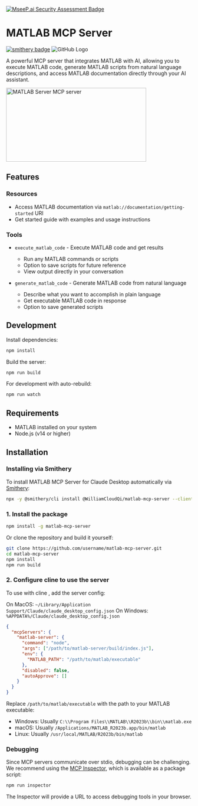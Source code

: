 [![MseeP.ai Security Assessment Badge](https://mseep.net/pr/williamcloudqi-matlab-mcp-server-badge.png)](https://mseep.ai/app/williamcloudqi-matlab-mcp-server)

# MATLAB MCP Server
[![smithery badge](https://smithery.ai/badge/@WilliamCloudQi/matlab-mcp-server)](https://smithery.ai/server/@WilliamCloudQi/matlab-mcp-server)
![GitHub Logo](https://github.com/WilliamCloudQi/matlab-mcp-server/blob/main/-------matlab-mcp-----.png)

A powerful MCP server that integrates MATLAB with AI, allowing you to execute MATLAB code, generate MATLAB scripts from natural language descriptions, and access MATLAB documentation directly through your AI assistant.

<a href="https://glama.ai/mcp/servers/t3mmsdxvmd">
  <img width="380" height="200" src="https://glama.ai/mcp/servers/t3mmsdxvmd/badge" alt="MATLAB Server MCP server" />
</a>

## Features

### Resources
- Access MATLAB documentation via `matlab://documentation/getting-started` URI
- Get started guide with examples and usage instructions

### Tools
- `execute_matlab_code` - Execute MATLAB code and get results
  - Run any MATLAB commands or scripts
  - Option to save scripts for future reference
  - View output directly in your conversation
  
- `generate_matlab_code` - Generate MATLAB code from natural language
  - Describe what you want to accomplish in plain language
  - Get executable MATLAB code in response
  - Option to save generated scripts

## Development

Install dependencies:
```bash
npm install
```

Build the server:
```bash
npm run build
```

For development with auto-rebuild:
```bash
npm run watch
```

## Requirements

- MATLAB installed on your system
- Node.js (v14 or higher)

## Installation

### Installing via Smithery

To install MATLAB MCP Server for Claude Desktop automatically via [Smithery](https://smithery.ai/server/@WilliamCloudQi/matlab-mcp-server):

```bash
npx -y @smithery/cli install @WilliamCloudQi/matlab-mcp-server --client claude
```

### 1. Install the package

```bash
npm install -g matlab-mcp-server
```

Or clone the repository and build it yourself:

```bash
git clone https://github.com/username/matlab-mcp-server.git
cd matlab-mcp-server
npm install
npm run build
```

### 2. Configure cline to use the server

To use with cline , add the server config:

On MacOS: `~/Library/Application Support/Claude/claude_desktop_config.json`
On Windows: `%APPDATA%/Claude/claude_desktop_config.json`

```json
{
  "mcpServers": {
    "matlab-server": {
      "command": "node",
      "args": ["/path/to/matlab-server/build/index.js"],
      "env": {
        "MATLAB_PATH": "/path/to/matlab/executable"
      },
      "disabled": false,
      "autoApprove": []
    }
  }
}
```

Replace `/path/to/matlab/executable` with the path to your MATLAB executable:
- Windows: Usually `C:\\Program Files\\MATLAB\\R2023b\\bin\\matlab.exe`
- macOS: Usually `/Applications/MATLAB_R2023b.app/bin/matlab`
- Linux: Usually `/usr/local/MATLAB/R2023b/bin/matlab`

### Debugging

Since MCP servers communicate over stdio, debugging can be challenging. We recommend using the [MCP Inspector](https://github.com/modelcontextprotocol/inspector), which is available as a package script:

```bash
npm run inspector
```

The Inspector will provide a URL to access debugging tools in your browser.